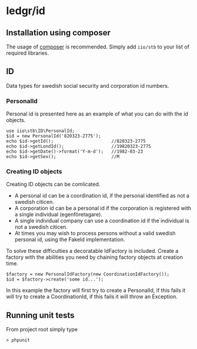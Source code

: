 # ledgr/id



Installation using composer
---------------------------
The usage of [composer](http://getcomposer.org/) is recommended. Simply add
`iio/stb` to your list of required libraries.


ID
--
Data types for swedish social security and corporation id numbers.

### PersonalId

Personal id is presented here as an example of what you can do with the id objects.

    use iio\stb\ID\PersonalId;
    $id = new PersonalId('820323-2775');
    echo $id->getId();                      //820323-2775
    echo $id->getLondId();                  //19820323-2775
    echo $id->getDate()->format('Y-m-d');   //1982-03-23
    echo $id->getSex();                     //M

### Creating ID objects

Creating ID objects can be comlicated.

* A personal id can be a coordination id, if the personal identified as not a
swedish citicen.
* A corporation id can be a personal id if the corporation is registered with a
single individual (egenföretagare).
* A single individual company can use a coordination id if the individual is
not a swedish citicen.
* At times you may wish to process persons without a valid swedish personal id,
using the FakeId implementation.

To solve these difficulties a decoratable IdFactory is included. Create a factory
with the abilities you need by chaining factory objects at creation time.

    $factory = new PersonalIdFactory(new CoordinationIdFactory());
    $id = $factory->create('some id...');

In this example the factory will first try to create a PersonalId, if this fails
it will try to create a CoordinationId, if this fails it will throw an Exception.


Running unit tests
------------------
From project root simply type

    > phpunit
